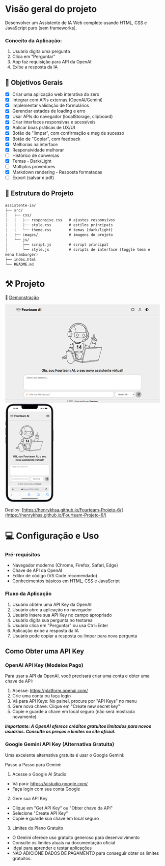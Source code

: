 # Visão geral do projeto

Desenvolver um Assistente de IA Web completo usando HTML, CSS e JavaScript puro (sem frameworks).

### Conceito da Aplicação:

1. Usuário digita uma pergunta
2. Clica em "Perguntar"
3. App faz requisição para API da OpenAI
4. Exibe a resposta da IA

## 🎯 Objetivos Gerais

- [x] Criar uma aplicação web interativa do zero
- [x] Integrar com APIs externas (OpenAI/Gemini)
- [x] Implementar validação de formulários
- [x] Gerenciar estados de loading e erro
- [x] Usar APIs do navegador (localStorage, clipboard)
- [x] Criar interfaces responsivas e acessíveis
- [x] Aplicar boas práticas de UX/UI
- [x] Botão de "limpar", com confirmação e msg de sucesso
- [x] Botão de "Copiar", com feedback
- [x] Melhorias na interface
- [x] Responsividade melhorar
- [ ] Histórico de conversas
- [x] Temas - Dark/Light
- [ ] Múltiplos provedores
- [x] Markdown rendering - Resposta formatadas
- [ ] Export (salvar e pdf)

## 🧱 Estrutura do Projeto

```
assistente-ia/
├── src/
│   ├── css/
│   │   ├── responsive.css   # ajustes responsivos
│   │   ├── style.css        # estilos principais
│   │   └── theme.css        # temas (dark/light)
│   ├── images/              # imagens do projeto
│   └── js/
│       ├── script.js        # script principal
│       └── style.js         # scripts de interface (toggle tema e menu hamburger)
├── index.html
└── README.md

```

# ⚒️ Projeto

🎥 [Demonstração](https://www.youtube.com/watch?v=F374Uh_66IE)

<img src="./assistente-ia/src/images/print2.png" alt="Print tela pc" height="320"/> <img src="./assistente-ia/src/images/print.png" alt="Print mobile" height="320"/>

Deploy: [https://henrykhsa.github.io/Fourteam-Projeto-6/](https://henrykhsa.github.io/Fourteam-Projeto-6/)

# 💻 Configuração e Uso

### Pré-requisitos

- Navegador moderno (Chrome, Firefox, Safari, Edge)
- Chave de API da OpenAI
- Editor de código (VS Code recomendado)
- Conhecimentos básicos em HTML, CSS e JavaScript

### Fluxo da Aplicação

1. Usuário obtém uma API Key da OpenAI
2. Usuário abre a aplicação no navegador
3. Usuário insere sua API Key no campo apropriado
4. Usuário digita sua pergunta no textarea
5. Usuário clica em "Perguntar" ou usa Ctrl+Enter
6. Aplicação exibe a resposta da IA
7. Usuário pode copiar a resposta ou limpar para nova pergunta

## Como Obter uma API Key

### OpenAI API Key (Modelos Pago)

Para usar a API da OpenAI, você precisará criar uma conta e obter uma chave de API:

1. Acesse: https://platform.openai.com/
2. Crie uma conta ou faça login
3. Vá para API Keys: No painel, procure por "API Keys" no menu
4. Gere nova chave: Clique em "Create new secret key"
5. Copie e guarde a chave em local seguro (não será mostrada novamente)

**_Importante: A OpenAI oferece créditos gratuitos limitados para novos usuários. Consulte os preços e limites no site oficial._**

### Google Gemini API Key (Alternativa Gratuita)

Uma excelente alternativa gratuita é usar o Google Gemini:

Passo a Passo para Gemini:

1. Acesse o Google AI Studio

- Vá para: https://aistudio.google.com/
- Faça login com sua conta Google

2. Gere sua API Key

- Clique em "Get API Key" ou "Obter chave da API"
- Selecione "Create API Key"
- Copie e guarde sua chave em local seguro

3. Limites do Plano Gratuito

- O Gemini oferece uso gratuito generoso para desenvolvimento
- Consulte os limites atuais na documentação oficial
- Ideal para aprender e testar aplicações
- NÃO ADICIONE DADOS DE PAGAMENTO para conseguir obter os limites gratuitos.
